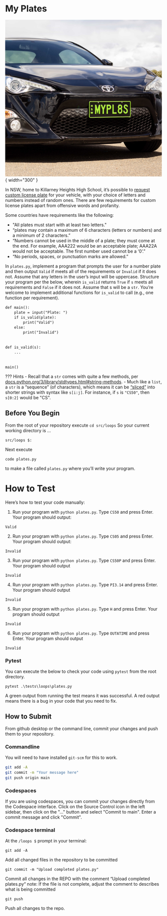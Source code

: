 # My Plates

![Plates](../../images/myplates.jpg){ width="300" }


In NSW, home to Killarney Heights High School, it’s possible to [request custom license plate](https://www.myplates.com.au) for your vehicle, with your choice of letters and numbers instead of random ones. There are few requirements for custom license plates apart from offensive words and profanity.

Some countries have requirements like the following:

- "All plates must start with at least two letters."
- “plates may contain a maximum of 6 characters (letters or numbers) and a minimum of 2 characters.”
- “Numbers cannot be used in the middle of a plate; they must come at the end. For example, AAA222 would be an acceptable plate; AAA22A would not be acceptable. The first number used cannot be a ‘0’.”
- “No periods, spaces, or punctuation marks are allowed.”

In `plates.py`, implement a program that prompts the user for a number plate and then output `Valid` if meets all of the requirements or `Invalid` if it does not. Assume that any letters in the user’s input will be uppercase. Structure your program per the below, wherein `is_valid` returns `True` if `s` meets all requirements and `False` if it does not. Assume that s will be a `str`. You’re welcome to implement additional functions for `is_valid` to call (e.g., one function per requirement).
```
def main():
    plate = input("Plate: ")
    if is_valid(plate):
        print("Valid")
    else:
        print("Invalid")


def is_valid(s):
    ...


main()
```

??? Hints
    - Recall that a `str` comes with quite a few methods, per [docs.python.org/3/library/stdtypes.html#string-methods](https://docs.python.org/3/library/stdtypes.html#string-methods).
    - Much like a `list`, a `str` is a “sequence” (of characters), which means it can be [“sliced”](https://docs.python.org/3/library/stdtypes.html#common-sequence-operations) into shorter strings with syntax like `s[i:j]`. For instance, if `s` is `"CS50"`, then `s[0:2]` would be "CS".

## Before You Begin
From the root of your repository execute `cd src/loops` So your current working directory is ...
```
src/loops $:
```
Next execute
```
code plates.py
```
to make a file called `plates.py` where you’ll write your program.

# How to Test
Here’s how to test your code manually:

1. Run your program with `python plates.py`. Type `CS50` and press Enter. Your program should output:
```
Valid
```
2. Run your program with `python plates.py`. Type `CS05` and press Enter. Your program should output:
```
Invalid
```
3. Run your program with `python plates.py`. Type `CS50P` and press Enter. Your program should output
```
Invalid
```
4. Run your program with `python plates.py`. Type `PI3.14` and press Enter. Your program should output
```
Invalid
```
5. Run your program with `python plates.py`. Type `H` and press Enter. Your program should output
```
Invalid
```
6. Run your program with `python plates.py`. Type `OUTATIME` and press Enter. Your program should output
```
Invalid
```

### Pytest 
You can execute the below to check your code using `pytest` from the root directory.

```
pytest .\tests\loops\plates.py
```

A green output from running the test means it was successful. A red output means there is a bug in your code that you need to fix.

## How to Submit

From github desktop or the command line, commit your changes and push them to your repository.

### Commandline 
You will need to have installed `git-scm` for this to work.

```bash
git add -A
git commit -m "Your message here"
git push origin main
```

### Codespaces
If you are using codespaces, you can commit your changes directly from the Codespace interface. Click on the Source Control icon in the left sidebar, then click on the "..." button and select "Commit to main". Enter a commit message and click "Commit".

### Codespace terminal 

At the `/loops $` prompt in your terminal:
```
git add -A 
```
Add all changed files in the repository to be committed
```
git commit -m "Upload completed plates.py"
```
Commit all changes in the REPO with the comment “Upload completed plates.py“ note: If the file is not complete, adjust the comment to describes what is being committed
```
git push 
```
Push all changes to the repo.